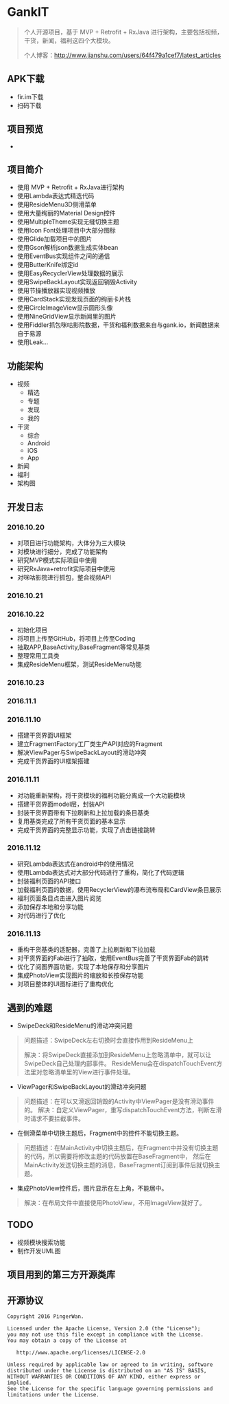 # GankIT
> 个人开源项目，基于 MVP + Retrofit + RxJava 进行架构，主要包括视频，干货，新闻，福利这四个大模块。
>
> 个人博客：http://www.jianshu.com/users/64f479a1cef7/latest_articles

## APK下载
* fir.im下载
* 扫码下载


## 项目预览
*



## 项目简介
* 使用 MVP + Retrofit + RxJava进行架构
* 使用Lambda表达式精选代码
* 使用ResideMenu3D侧滑菜单
* 使用大量绚丽的Material Design控件
* 使用MultipleTheme实现无缝切换主题
* 使用Icon Font处理项目中大部分图标
* 使用Glide加载项目中的图片
* 使用Gson解析json数据生成实体bean
* 使用EventBus实现组件之间的通信
* 使用ButterKnife绑定id
* 使用EasyRecyclerView处理数据的展示
* 使用SwipeBackLayout实现返回销毁Activity
* 使用节操播放器实现视频播放
* 使用CardStack实现发现页面的绚丽卡片栈
* 使用CircleImageView显示圆形头像
* 使用NineGridView显示新闻里的图片
* 使用Fiddler抓包咪咕影院数据，干货和福利数据来自与gank.io，新闻数据来自于易源
* 使用Leak...

## 功能架构
* 视频
	* 精选
	* 专题
	* 发现
	* 我的
* 干货
    * 综合
    * Android
    * iOS
    * App
* 新闻
* 福利
* 架构图


## 开发日志
###  2016.10.20
* 对项目进行功能架构，大体分为三大模块
* 对模块进行细分，完成了功能架构
* 研究MVP模式实际项目中使用
* 研究RxJava+retrofit实际项目中使用
* 对咪咕影院进行抓包，整合视频API

###  2016.10.21


###  2016.10.22
* 初始化项目
* 将项目上传至GitHub，将项目上传至Coding
* 抽取APP,BaseActivity,BaseFragment等常见基类
* 整理常用工具类
* 集成ResideMenu框架，测试ResideMenu功能

### 2016.10.23



### 2016.11.1


### 2016.11.10
* 搭建干货界面UI框架
* 建立FragmentFactory工厂类生产API对应的Fragment
* 解决ViewPager与SwipeBackLayout的滑动冲突
* 完成干货界面的UI框架搭建


### 2016.11.11
* 对功能重新架构，将干货模块的福利功能分离成一个大功能模块
* 搭建干货界面model层，封装API
* 封装干货界面带有下拉刷新和上拉加载的条目基类
* 复用基类完成了所有干货页面的基本显示
* 完成干货界面的完整显示功能，实现了点击链接跳转


### 2016.11.12
* 研究Lambda表达式在android中的使用情况
* 使用Lambda表达式对大部分代码进行了重构，简化了代码逻辑
* 封装福利页面的API接口
* 加载福利页面的数据，使用RecyclerView的瀑布流布局和CardView条目展示
* 福利页面条目点击进入图片阅览
* 添加保存本地和分享功能
* 对代码进行了优化

### 2016.11.13
* 重构干货基类的适配器，完善了上拉刷新和下拉加载
* 对干货界面的Fab进行了抽取，使用EventBus完善了干货界面Fab的跳转
* 优化了阅图界面功能，实现了本地保存和分享图片
* 集成PhotoView实现图片的缩放和长按保存功能
* 对项目整体的UI图标进行了重构优化




## 遇到的难题
* SwipeDeck和ResideMenu的滑动冲突问题
> 问题描述：SwipeDeck左右切换时会直接作用到ResideMenu上
>
> 解决：将SwipeDeck直接添加到ResideMenu上忽略清单中，就可以让SwipeDeck自己处理内部事件。
ResideMenu会在dispatchTouchEvent方法里对忽略清单里的View进行事件处理。

* ViewPager和SwipeBackLayout的滑动冲突问题
> 问题描述：在可以又滑返回销毁的Activity中ViewPager是没有滑动事件的。
> 解决：自定义ViewPager，重写dispatchTouchEvent方法，判断左滑时请求不要拦截事件。

* 在侧滑菜单中切换主题后，Fragment中的控件不能切换主题。
> 问题描述：在MainActivity中切换主题后，在Fragment中并没有切换主题的代码，所以需要将修改主题的代码放置在BaseFragment中，
                                            然后在MainActivity发送切换主题的消息，BaseFragment订阅到事件后就切换主题。

* 集成PhotoView控件后，图片显示在左上角，不能居中。
> 解决：在布局文件中直接使用PhotoView，不用ImageView就好了。



## TODO
* 视频模块搜索功能
* 制作开发UML图

## 项目用到的第三方开源类库


## 开源协议
	Copyright 2016 PingerWan.

	Licensed under the Apache License, Version 2.0 (the "License");
	you may not use this file except in compliance with the License.
	You may obtain a copy of the License at

	   http://www.apache.org/licenses/LICENSE-2.0

	Unless required by applicable law or agreed to in writing, software
	distributed under the License is distributed on an "AS IS" BASIS,
	WITHOUT WARRANTIES OR CONDITIONS OF ANY KIND, either express or implied.
	See the License for the specific language governing permissions and
	limitations under the License.